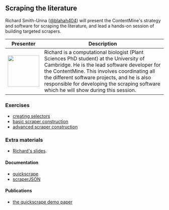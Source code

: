 ## Scraping the literature

Richard Smith-Unna ([@blahah404](https://twitter.com/blahah404)) will present the ContentMine's strategy and software for scraping the literature, and lead a hands-on session of building targeted scrapers.


| Presenter | Description     |
| ------------- | ----------- |
| <img src=https://pbs.twimg.com/profile_images/517990418646958081/3sxMO3e-.jpeg width=100px>      | Richard is a computational biologist (Plant Sciences PhD student) at the University of Cambridge. He is the lead software developer for the ContentMine. This involves coordinating all the different software projects, and he is also responsible for developing the scraping software which he will show during this session. |

### Exercises

- [creating selectors](01_creating_selectors.md)
- [basic scraper construction](02_basic_scraper_construction)
- [advanced scraper construction](03_advanced_scraper_construction)

### Extra materials

- [Richard's slides](#).

#### Documentation

- [quickscrape](http://github.com/ContentMine/quickscrape)
- [scraperJSON](http://github.com/ContentMine/scraperJSON)

#### Publications

- [the quickscrape demo paper](https://github.com/Blahah/scraperJSON-demo-paper/blob/master/paper.pdf?raw=true)
